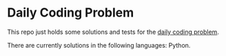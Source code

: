 # Daily Coding Problem

This repo just holds some solutions and tests for the [daily coding problem](https://www.dailycodingproblem.com/).

There are currently solutions in the following languages: Python.
